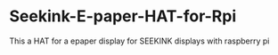 # Seekink-E-paper-HAT-for-Rpi
This a HAT for a epaper display for SEEKINK displays with raspberry pi
